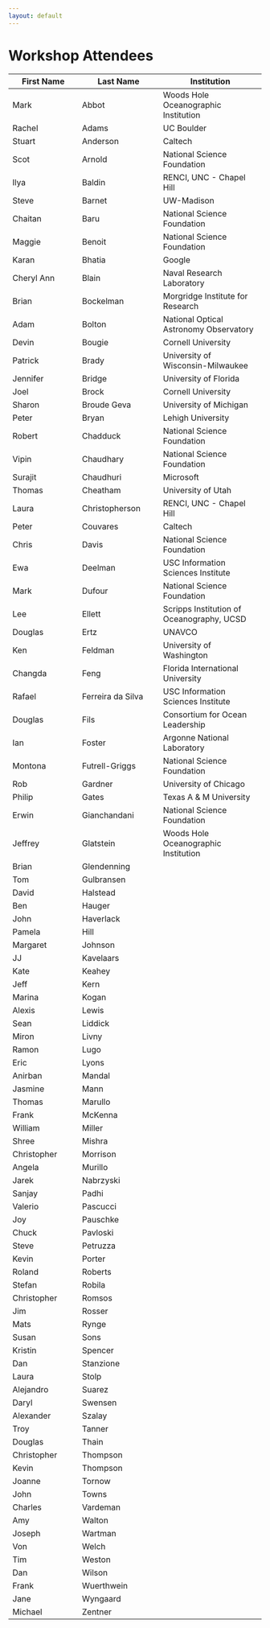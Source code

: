 ```yaml
---
layout: default
---
```


<style>
td:nth-of-type(1) {
    width:18em;
}
td:nth-of-type(2) {
    width:18em;
}
td:nth-of-type(3) {
    width:34em;
}
</style>

# Workshop Attendees

First Name | Last Name | Institution
----------|------------|------------
Mark | Abbot | Woods Hole Oceanographic Institution
Rachel | Adams | UC Boulder
Stuart | Anderson | Caltech
Scot | Arnold | National Science Foundation
Ilya | Baldin | RENCI, UNC - Chapel Hill
Steve | Barnet | UW-Madison
Chaitan | Baru | National Science Foundation
Maggie | Benoit | National Science Foundation
Karan  | Bhatia | Google
Cheryl Ann | Blain | Naval Research Laboratory
Brian | Bockelman | Morgridge Institute for Research
Adam | Bolton | National Optical Astronomy Observatory
Devin | Bougie | Cornell University
Patrick | Brady | University of Wisconsin-Milwaukee
Jennifer | Bridge | University of Florida
Joel | Brock | Cornell University
Sharon | Broude Geva | University of Michigan
Peter | Bryan | Lehigh University
Robert | Chadduck | National Science Foundation
Vipin | Chaudhary | National Science Foundation
Surajit | Chaudhuri | Microsoft
Thomas | Cheatham | University of Utah
Laura | Christopherson | RENCI, UNC - Chapel Hill
Peter | Couvares | Caltech
Chris | Davis | National Science Foundation
Ewa | Deelman | USC Information Sciences Institute
Mark | Dufour | National Science Foundation
Lee | Ellett | Scripps Institution of Oceanography, UCSD
Douglas | Ertz | UNAVCO
Ken | Feldman | University of Washington
Changda | Feng | Florida International University
Rafael | Ferreira da Silva | USC Information Sciences Institute
Douglas | Fils | Consortium for Ocean Leadership
Ian | Foster | Argonne National Laboratory
Montona | Futrell-Griggs | National Science Foundation
Rob | Gardner | University of Chicago
Philip | Gates | Texas A & M University
Erwin | Gianchandani | National Science Foundation
Jeffrey | Glatstein | Woods Hole Oceanographic Institution
Brian | Glendenning
Tom | Gulbransen
David | Halstead
Ben | Hauger
John | Haverlack
Pamela | Hill
Margaret | Johnson
JJ | Kavelaars
Kate | Keahey
Jeff | Kern
Marina | Kogan
Alexis | Lewis
Sean | Liddick
Miron | Livny
Ramon | Lugo
Eric | Lyons
Anirban | Mandal
Jasmine | Mann
Thomas | Marullo
Frank | McKenna
William | Miller
Shree | Mishra
Christopher | Morrison
Angela | Murillo
Jarek | Nabrzyski
Sanjay | Padhi
Valerio | Pascucci
Joy | Pauschke
Chuck | Pavloski
Steve | Petruzza
Kevin | Porter
Roland | Roberts
Stefan | Robila
Christopher | Romsos
Jim | Rosser
Mats | Rynge
Susan | Sons
Kristin | Spencer
Dan | Stanzione
Laura | Stolp
Alejandro | Suarez
Daryl | Swensen
Alexander | Szalay
Troy | Tanner
Douglas | Thain
Christopher | Thompson
Kevin | Thompson
Joanne | Tornow
John | Towns
Charles | Vardeman
Amy | Walton
Joseph | Wartman
Von | Welch
Tim | Weston
Dan | Wilson
Frank | Wuerthwein
Jane | Wyngaard
Michael | Zentner
